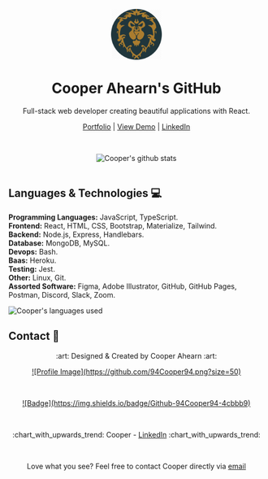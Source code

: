<p align="center">
 <img width="100px" src="./media/my_life.jpg" align="center" alt="Valiant Artwork" />
 <h1 align="center">Cooper Ahearn's GitHub</h1>
 <p align="center">Full-stack web developer creating beautiful applications with React.</p>
</p>

  <p align="center">
    <a href="https://94cooper94.github.io/portfolio/">Portfolio</a>
    |
    <a href="https://94cooper94.github.io/weatherDashboard/">View Demo</a>
    |
    <a href="https://www.linkedin.com/in/lcahearn/">LinkedIn</a>
  </p>  
  <br>
  <p align="center">
    <img alt="Cooper's github stats" src="https://github-readme-stats.vercel.app/api?username=94Cooper94&count_private=true&theme=tokyonight" />
    <br />
    <br />
  </p>
</p>

## Languages & Technologies :computer:

**Programming Languages:** JavaScript, TypeScript. <br>
**Frontend:** React, HTML, CSS, Bootstrap, Materialize, Tailwind. <br>
**Backend:** Node.js, Express, Handlebars. <br>
**Database:** MongoDB, MySQL. <br>
**Devops:** Bash. <br>
**Baas:** Heroku. <br>
**Testing:** Jest. <br>
**Other:** Linux, Git. <br>
**Assorted Software:** Figma, Adobe Illustrator, GitHub, GitHub Pages, Postman, Discord, Slack, Zoom. <br>
<!-- Mobile:  <br> -->
<!-- AI/ML:  <br> -->

![Cooper's languages used](https://github-readme-stats.vercel.app/api/top-langs?username=94Cooper94&count_private=true&theme=tokyonight)

## Contact :email:

<p align="center">
:art: Designed & Created by Cooper Ahearn :art:
</p>
<p align="center">
<a href="https://github.com/94Cooper94">![Profile Image](https://github.com/94Cooper94.png?size=50)</a></p>
<br>
<p align="center">
<a href="https://github.com/94Cooper94">![Badge](https://img.shields.io/badge/Github-94Cooper94-4cbbb9)</a></p>
<br>
<p align="center">:chart_with_upwards_trend: Cooper - <a href="https://www.linkedin.com/in/lcahearn/">LinkedIn</a> :chart_with_upwards_trend:</p>
<br>

<p align="center">Love what you see? Feel free to contact Cooper directly via <a href="mailto:LCAhearn94@gmail.com">email</a></p>